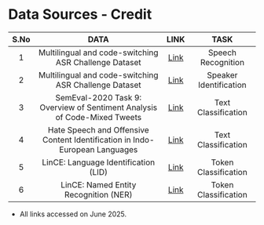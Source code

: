 # Data Sources - Credit

| S.No |                                    DATA                                     |                            LINK                             |          TASK          |
|:----:|:---------------------------------------------------------------------------:|:-----------------------------------------------------------:|:----------------------:|
|  1   |            Multilingual and code-switching ASR Challenge Dataset            |              [Link](https://openslr.org/104/)               |   Speech Recognition   |
|  2   |                               Multilingual and code-switching ASR Challenge Dataset                               |                          [Link](https://openslr.org/104/)                           | Speaker Identification |
|  3   |  SemEval-2020 Task 9: Overview of Sentiment Analysis of Code-Mixed Tweets   |        [Link](https://ritual.uh.edu/lince/datasets)         |  Text Classification   |
|  4   | Hate Speech and Offensive Content Identification in Indo-European Languages | [Link](https://hasocfire.github.io/hasoc/2019/dataset.html) |  Text Classification   |
|  5   |                    LinCE: Language Identification (LID)                     |                          [Link](https://ritual.uh.edu/lince/datasets)                           |  Token Classification  |
|  6   |                    LinCE: Named Entity Recognition (NER)                    |                          [Link](https://ritual.uh.edu/lince/datasets)                           |  Token Classification  |

* All links accessed on June 2025.
